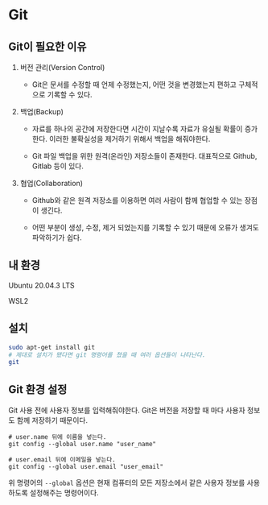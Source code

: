 # Git

## Git이 필요한 이유

1. 버전 관리(Version Control)

   - Git은 문서를 수정할 때 언제 수정했는지, 어떤 것을 변경했는지 편하고 구체적으로 기록할 수 있다.

2. 백업(Backup)

   - 자료를 하나의 공간에 저장한다면 시간이 지날수록 자료가 유실될 확률이 증가한다. 이러한 불확실성을 제거하기 위해서 백업을 해줘야한다.

   - Git 파일 백업을 위한 원격(온라인) 저장소들이 존재한다. 대표적으로 Github, Gitlab 등이 있다.

3. 협업(Collaboration)

   - Github와 같은 원격 저장소를 이용하면 여러 사람이 함께 협업할 수 있는 장점이 생긴다.

   - 어떤 부분이 생성, 수정, 제거 되었는지를 기록할 수 있기 때문에 오류가 생겨도 파악하기가 쉽다.

## 내 환경

Ubuntu 20.04.3 LTS

WSL2

## 설치

```bash
sudo apt-get install git
# 제대로 설치가 됐다면 git 명령어를 쳤을 때 여러 옵션들이 나타난다.
git
```

## Git 환경 설정

Git 사용 전에 사용자 정보를 입력해줘야한다. Git은 버전을 저장할 때 마다 사용자 정보도 함께 저장하기 때문이다.

```git
# user.name 뒤에 이름을 넣는다.
git config --global user.name "user_name"

# user.email 뒤에 이메일을 넣는다.
git config --global user.email "user_email"
```

위 명령어의 `--global` 옵션은 현재 컴퓨터의 모든 저장소에서 같은 사용자 정보를 사용하도록 설정해주는 명령어이다.
